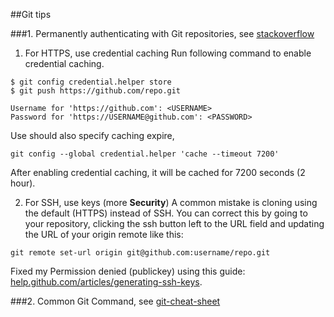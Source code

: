 ##Git tips

###1. Permanently authenticating with Git repositories, see [stackoverflow](http://stackoverflow.com/questions/6565357/git-push-requires-username-and-password#comment22515527_6565357)

1) For HTTPS, use credential caching
Run following command to enable credential caching.
```
$ git config credential.helper store
$ git push https://github.com/repo.git

Username for 'https://github.com': <USERNAME>
Password for 'https://USERNAME@github.com': <PASSWORD>
```

Use should also specify caching expire,

```
git config --global credential.helper 'cache --timeout 7200'
```

After enabling credential caching, it will be cached for 7200 seconds (2 hour).

2) For SSH, use keys (more **Security**)
A common mistake is cloning using the default (HTTPS) instead of SSH. You can correct this by going to your repository, clicking the ssh button left to the URL field and updating the URL of your origin remote like this:
```
git remote set-url origin git@github.com:username/repo.git
```
Fixed my Permission denied (publickey) using this guide: [help.github.com/articles/generating-ssh-keys](https://help.github.com/articles/checking-for-existing-ssh-keys/).


###2. Common Git Command, see [git-cheat-sheet](http://www.ruanyifeng.com/blog/2015/12/git-cheat-sheet.html)